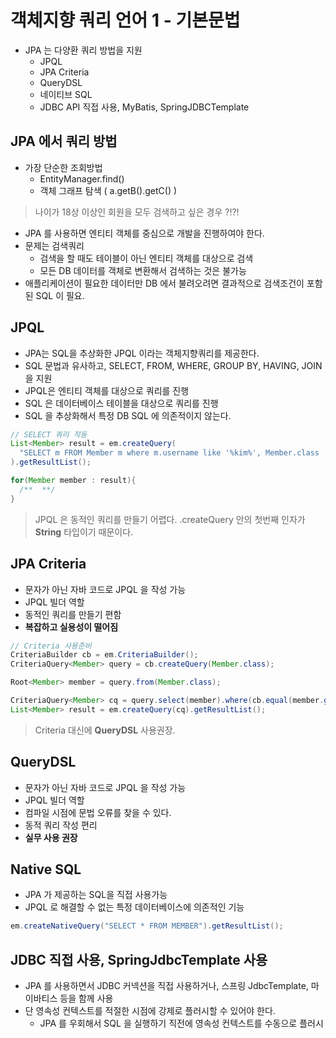 # 객체지향 쿼리 언어 1 - 기본문법
- JPA 는 다양환 쿼리 방법을 지원
  - JPQL
  - JPA Criteria
  - QueryDSL
  - 네이티브 SQL
  - JDBC API 직접 사용, MyBatis, SpringJDBCTemplate

## JPA 에서 쿼리 방법
- 가장 단순한 조회방법
  - EntityManager.find()
  - 객체 그래프 탐색 ( a.getB().getC() )
> 나이가 18상 이상인 회원을 모두 검색하고 싶은 경우 ?!?!
- JPA 를 사용하면 엔티티 객체를 중심으로 개발을 진행하여야 한다.
- 문제는 검색쿼리
  - 검색을 할 때도 테이블이 아닌 엔티티 객체를 대상으로 검색
  - 모든 DB 데이터를 객체로 변환해서 검색하는 것은 불가능
- 애플리케이션이 필요한 데이터만 DB 에서 불려오려면 결과적으로 검색조건이 포함된 SQL 이 필요.

## JPQL
- JPA는 SQL을 추상화한 JPQL 이라는 객체지향쿼리를 제공한다.
- SQL 문법과 유사하고, SELECT, FROM, WHERE, GROUP BY, HAVING, JOIN 을 지원
- JPQL은 엔티티 객체를 대상으로 쿼리를 진행
- SQL 은 데이터베이스 테이블을 대상으로 쿼리를 진행
- SQL 을 추상화해서 특정 DB SQL 에 의존적이지 않는다.

```java
// SELECT 쿼리 작동
List<Member> result = em.createQuery(
  "SELECT m FROM Member m where m.username like '%kim%', Member.class
).getResultList();

for(Member member : result){
  /**  **/
}
```

> JPQL 은 동적인 쿼리를 만들기 어렵다. .createQuery 안의 첫번째 인자가 __String__ 타입이기 때문이다.

## JPA Criteria
- 문자가 아닌 자바 코드로 JPQL 을 작성 가능
- JPQL 빌더 역할
- 동적인 쿼리를 만들기 편함
- __복잡하고 실용성이 떨어짐__
```java
// Criteria 사용준비
CriteriaBuilder cb = em.CriteriaBuilder();
CriteriaQuery<Member> query = cb.createQuery(Member.class);

Root<Member> member = query.from(Member.class);

CriteriaQuery<Member> cq = query.select(member).where(cb.equal(member.get("username"), "kim");
List<Member> result = em.createQuery(cq).getResultList();
```

> Criteria 대신에 __QueryDSL__ 사용권장.

## QueryDSL
- 문자가 아닌 자바 코드로 JPQL 을 작성 가능
- JPQL 빌더 역할
- 컴파일 시점에 문법 오류를 찾을 수 있다.
- 동적 쿼리 작성 편리
- __실무 사용 권장__

## Native SQL
- JPA 가 제공하는 SQL을 직접 사용가능
- JPQL 로 해결할 수 없는 특정 데이터베이스에 의존적인 기능
```java
em.createNativeQuery("SELECT * FROM MEMBER").getResultList();
```

## JDBC 직접 사용, SpringJdbcTemplate 사용
- JPA 를 사용하면서 JDBC 커넥션을 직접 사용하거나, 스프링 JdbcTemplate, 마이바티스 등을 함께 사용
- 단 영속성 컨텍스트를 적절한 시점에 강제로 플러시할 수 있어야 한다.
  - JPA 를 우회해서 SQL 을 실행하기 직전에 영속성 컨텍스트를 수동으로 플러시
